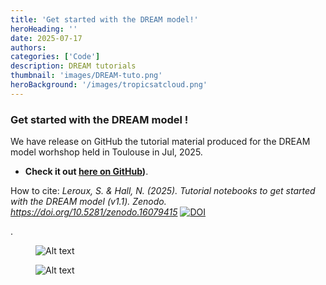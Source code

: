 ```yaml
---
title: 'Get started with the DREAM model!'
heroHeading: ''
date: 2025-07-17
authors:
categories: ['Code']
description: DREAM tutorials
thumbnail: 'images/DREAM-tuto.png'
heroBackground: '/images/tropicsatcloud.png'
---
```




### Get started with the DREAM model !

We have release on GitHub the tutorial material produced for the DREAM model worhshop held in Toulouse in Jul, 2025.

* **Check it out [here on GitHub](https://github.com/dream-gcm/workshop-notebooks-2025/blob/main/README.md))**.

How to cite: _Leroux, S. & Hall, N. (2025). Tutorial notebooks to get started with the DREAM model (v1.1). Zenodo. https://doi.org/10.5281/zenodo.16079415_  [![DOI](https://zenodo.org/badge/1015640526.svg)](https://doi.org/10.5281/zenodo.16079162)

.
<figure>
  <img src="/images/workshop_onlineparticipants.png" alt="Alt text" style="max-width: 700px !important; height: auto !important;" />
</figure>
<figure>
  <img src="/images/workshop_toulouseparticipants.jpg" alt="Alt text" style="max-width: 800px !important; height: auto !important;" />
</figure>


